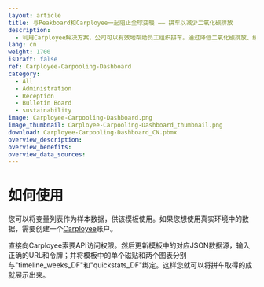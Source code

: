```yaml
---
layout: article
title: 与Peakboard和Carployee一起阻止全球变暖 —— 拼车以减少二氧化碳排放
description: 
  - 利用Carployee解决方案，公司可以有效地帮助员工组织拼车。通过降低二氧化碳排放、缓解交通拥堵和节省停车位，减少对环境的影响。然后，利用Peakboard将产生的数据制作成看板，向所有员工展示所取得的成就，从而激励其他员工加入并为气候保护作出贡献。马上下载模板，让公司的出行方案更具可持续性！
lang: cn
weight: 1700
isDraft: false
ref: Carployee-Carpooling-Dashboard
category:
  - All
  - Administration
  - Reception
  - Bulletin Board
  - sustainability
image: Carployee-Carpooling-Dashboard.png
image_thumbnail: Carployee-Carpooling-Dashboard_thumbnail.png
download: Carployee-Carpooling-Dashboard_CN.pbmx
overview_description:
overview_benefits:
overview_data_sources:
---
```


# 如何使用

您可以将变量列表作为样本数据，供该模板使用。如果您想使用真实环境中的数据，需要创建一个[Carployee](https://www.carployee.com/?lang=en)账户。 

直接向Carployee索要API访问权限。然后更新模板中的对应JSON数据源，输入正确的URL和令牌；并将模板中的单个磁贴和两个图表分别与"timeline_weeks_DF"和"quickstats_DF"绑定。这样您就可以将拼车取得的成就展示出来。

